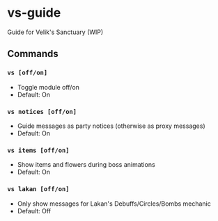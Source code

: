 # vs-guide
Guide for Velik's Sanctuary (WIP)

## Commands
### `vs [off/on]`
- Toggle module off/on
- Default: On

### `vs notices [off/on]`
- Guide messages as party notices (otherwise as proxy messages)
- Default: On

### `vs items [off/on]`
- Show items and flowers during boss animations
- Default: On

### `vs lakan [off/on]`
- Only show messages for Lakan's Debuffs/Circles/Bombs mechanic
- Default: Off
